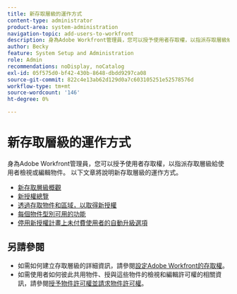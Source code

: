 ```yaml
---
title: 新存取層級的運作方式
content-type: administrator
product-area: system-administration
navigation-topic: add-users-to-workfront
description: 身為Adobe Workfront管理員，您可以授予使用者存取權，以指派存取層級給使用者檢視或編輯物件。 以下文章將說明新存取層級的運作方式。
author: Becky
feature: System Setup and Administration
role: Admin
recommendations: noDisplay, noCatalog
exl-id: 05f575d0-bf42-430b-8648-dbdd9297ca08
source-git-commit: 822c4e13ab62d129d0a7c603105251e52578576d
workflow-type: tm+mt
source-wordcount: '146'
ht-degree: 0%

---
```


# 新存取層級的運作方式

身為Adobe Workfront管理員，您可以授予使用者存取權，以指派存取層級給使用者檢視或編輯物件。 以下文章將說明新存取層級的運作方式。

* [新存取層級概觀](/help/quicksilver/administration-and-setup/add-users/how-access-levels-work/access-level-overview.md)
* [新授權總覽](/help/quicksilver/administration-and-setup/add-users/how-access-levels-work/licenses-overview.md)
* [透過存取物件和區域，以取得新授權](/help/quicksilver/administration-and-setup/add-users/how-access-levels-work/access-to-objects-areas-license-types.md)
* [每個物件型別可用的功能](/help/quicksilver/administration-and-setup/add-users/how-access-levels-work/functionality-available-for-objects.md)
* [停用新授權計畫上未付費使用者的自動升級選項](/help/quicksilver/administration-and-setup/add-users/how-access-levels-work/disable-auto-upgrade.md)

## 另請參閱

* 如需如何建立存取層級的詳細資訊，請參閱[設定Adobe Workfront的存取權](../../../administration-and-setup/add-users/configure-and-grant-access/configure-access.md)。
* 如需使用者如何彼此共用物件、授與這些物件的檢視和編輯許可權的相關資訊，請參閱[授予物件許可權並請求物件許可權](../../../workfront-basics/grant-and-request-access-to-objects/grant-and-request-access-to-objects.md)。
